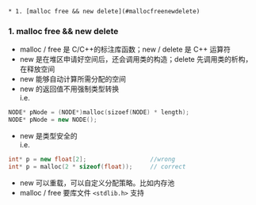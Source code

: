 <!-- vscode-markdown-toc -->
	* 1. [malloc free && new delete](#mallocfreenewdelete)

<!-- vscode-markdown-toc-config
	numbering=true
	autoSave=true
	/vscode-markdown-toc-config -->
<!-- /vscode-markdown-toc -->

###  1. <a name='mallocfreenewdelete'></a>malloc free && new delete
- malloc / free 是 C/C++的标注库函数；new / delete 是 C++ 运算符 
- new 是在堆区申请好空间后，还会调用类的构造；delete 先调用类的析构，在释放空间
- new 能够自动计算所需分配的空间
- new 的返回值不用强制类型转换   
i.e.
```c++
NODE* pNode = (NODE*)malloc(sizoef(NODE) * length);
NODE* pNode = new NODE();
```
- new 是类型安全的    
i.e. 
```c++
int* p = new float[2];                  //wrong
int* p = malloc(2 * sizeof(float));     // correct
```
- new 可以重载，可以自定义分配策略。比如内存池
- malloc / free 要库文件 ```<stdlib.h>``` 支持
